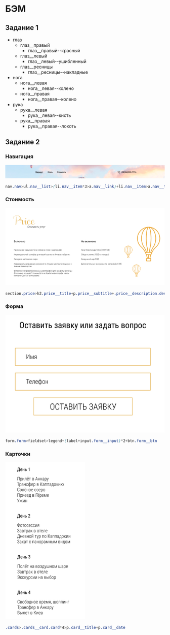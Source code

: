 # БЭМ

## Задание 1

- глаз
  - глаз__правый
    - глаз__правый--красный
  - глаз__левый
    - глаз__левый--ушибленный
  - глаз__ресницы
    - глаз__ресницы--накладные
- нога
  - нога__левая
    - нога__левая--колено
  - нога__правая
    - нога__правая--колено
- рука
  - рука__левая
    - рука__левая--кисть
  - рука__правая
    - рука__правая--локоть

## Задание 2

### Навигация

![nav](./img/header.png)

```css
nav.nav>ul.nav__list>(li.nav__item*3>a.nav__link)+li.nav__item>a.nav__tel
```

### Стоимость

![hero](./img/price.png)

```css
section.price>h2.price__title+p.price__subtitle+.price__description.description*2>p.description__title+p.description__data
```

### Форма

![form](./img/form.png)

```css
form.form>fieldset>legend+(label+input.form__input)*2+btn.form__btn
```

### Карточки

![card](./img/card.png)

```css
.cards>.cards__card.card*4>p.card__title+p.card__date
```

